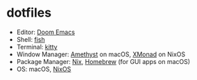 # dotfiles

- Editor: [Doom Emacs][doom-emacs]
- Shell: [fish][fish]
- Terminal: [kitty][kitty]
- Window Manager: [Amethyst][amethyst] on macOS, [XMonad][xmonad] on NixOS
- Package Manager: [Nix][nix], [Homebrew](homebrew) (for GUI apps on macOS)
- OS: macOS, [NixOS][nixos]

[doom-emacs]: https://github.com/hlissner/doom-emacs
[fish]: https://fishshell.com/
[kitty]: https://sw.kovidgoyal.net/kitty/
[amethyst]: https://github.com/ianyh/Amethyst
[xmonad]: https://xmonad.org/
[nix]: https://nixos.org/
[nixos]: https://nixos.org/
[homebrew]: https://brew.sh/
